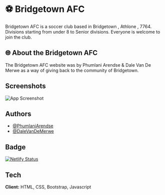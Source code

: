 # ⚽ Bridgetown AFC

Bridgetown AFC is a soccer club based in Bridgetown , Athlone , 7764. Divisions starting from under 8 to Senior divisions. Everyone is welcome to join the club.

## 🌐 About the Bridgetown AFC

The Bridgetown AFC website was by Phumlani Arendse & Dale Van De Merwe as a way of giving back to the community of Bridgetown.

## Screenshots

![App Screenshot](https://raw.githubusercontent.com/PhumlaniDev/Image/main/Website.jpg)

## Authors

-   [@PhumlaniArendse](https://github.com/PhumlaniDev)
-   [@DaleVanDeMerwe](https://github.com/AgentDale007)

## Badge

[![Netlify Status](https://api.netlify.com/api/v1/badges/bfa52444-fb5e-4a6e-8203-f04f41ba879b/deploy-status)](https://app.netlify.com/sites/bridgetown-afc/deploys)

## Tech

**Client:** HTML, CSS, Bootstrap, Javascript
